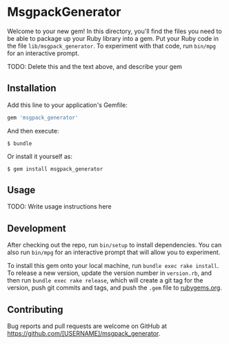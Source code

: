 # MsgpackGenerator

Welcome to your new gem! In this directory, you'll find the files you need to be able to package up your Ruby library into a gem. Put your Ruby code in the file `lib/msgpack_generator`. To experiment with that code, run `bin/mpg` for an interactive prompt.

TODO: Delete this and the text above, and describe your gem

## Installation

Add this line to your application's Gemfile:

```ruby
gem 'msgpack_generator'
```

And then execute:

    $ bundle

Or install it yourself as:

    $ gem install msgpack_generator

## Usage

TODO: Write usage instructions here

## Development

After checking out the repo, run `bin/setup` to install dependencies. You can also run `bin/mpg` for an interactive prompt that will allow you to experiment.

To install this gem onto your local machine, run `bundle exec rake install`. To release a new version, update the version number in `version.rb`, and then run `bundle exec rake release`, which will create a git tag for the version, push git commits and tags, and push the `.gem` file to [rubygems.org](https://rubygems.org).

## Contributing

Bug reports and pull requests are welcome on GitHub at https://github.com/[USERNAME]/msgpack_generator.
